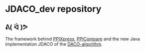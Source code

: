# JDACO_dev repository
## ᕕ( ᐛ )ᕗ
The framework behind [PPIXpress](https://bioinformatics.oxfordjournals.org/content/32/4/571), [PPICompare](https://bmcsystbiol.biomedcentral.com/articles/10.1186/s12918-017-0400-x) and the new Java implementation JDACO of the [DACO-algorithm](http://bioinformatics.oxfordjournals.org/content/30/17/i415).
